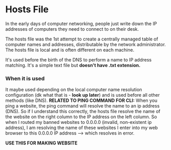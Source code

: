 # Hosts File
In the early days of computer networking, people just write down the IP addresses of computers they need to connect to on their desk. 

The hosts file was the 1st attempt to create a centrally managed table of computer names and addresses, distributable by the network administrator. The hosts file is local and is often different on each machine.

It's used before the birth of the DNS to perform a name to IP address matching. It's a simple text file but **doesn't have .txt extension.**

### When it is used
It maybe used depending on the local computer name resolution configuration (dk what that is - **look up later**) and is used before all other methods (like DNS). **RELATED TO PING COMMAND FOR CLI:** When you ping a website, the ping command will resolve the name to an ip address (DNS). So if I understand this correctly, the hosts file resolve the name of the website on the right column to the IP address on the left column. So when I routed my banned websites to 0.0.0.0 (invalid, non-existent ip address), I am resolving the name of these websites I enter into my web browser to this 0.0.0.0 IP address --> which resolves in error.

**USE THIS FOR MAKING WEBSITE**
